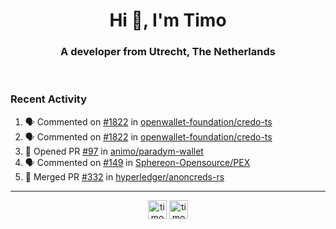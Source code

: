 <h1 align="center">Hi 👋, I'm Timo</h1>
<h3 align="center">A developer from Utrecht, The Netherlands</h3>
<br/>
<!-- https://github.com/rahuldkjain/github-profile-readme-generator --!>

<!--  <p align="left"><img src="https://github-readme-stats.vercel.app/api?username=timoglastra&show_icons=true&count_private=true&" alt="timoglastra" /></p> --!>

<!--
Github language stats
<p align="left"><img src="https://github-readme-stats.vercel.app/api/top-langs/?username=timoglastra&layout=compact" alt="timoglastra" /><p>
-->

<!-- Codestats language stats -->
<!-- <p align="left"><img src="https://codestats-readme.vercel.app/api/top-langs/?username=timoglastra&layout=compact&language_count=12" alt="timoglastra" /><p>    --!>
  
<h3>Recent Activity</h3>

<!--START_SECTION:activity-->
1. 🗣 Commented on [#1822](https://github.com/openwallet-foundation/credo-ts/issues/1822#issuecomment-2042456376) in [openwallet-foundation/credo-ts](https://github.com/openwallet-foundation/credo-ts)
2. 🗣 Commented on [#1822](https://github.com/openwallet-foundation/credo-ts/issues/1822#issuecomment-2042131929) in [openwallet-foundation/credo-ts](https://github.com/openwallet-foundation/credo-ts)
3. 💪 Opened PR [#97](https://github.com/animo/paradym-wallet/pull/97) in [animo/paradym-wallet](https://github.com/animo/paradym-wallet)
4. 🗣 Commented on [#149](https://github.com/Sphereon-Opensource/PEX/issues/149#issuecomment-2041051471) in [Sphereon-Opensource/PEX](https://github.com/Sphereon-Opensource/PEX)
5. 🎉 Merged PR [#332](https://github.com/hyperledger/anoncreds-rs/pull/332) in [hyperledger/anoncreds-rs](https://github.com/hyperledger/anoncreds-rs)
<!--END_SECTION:activity-->

---

<p align="center">
<a href="https://twitter.com/timoglastra" target="blank"><img align="center" src="https://cdn.jsdelivr.net/npm/simple-icons@3.0.1/icons/twitter.svg" alt="timoglastra" height="30" width="30" /></a>
<a href="https://linkedin.com/in/timoglastra" target="blank"><img align="center" src="https://cdn.jsdelivr.net/npm/simple-icons@3.0.1/icons/linkedin.svg" alt="timoglastra" height="30" width="30" /></a>
</p>




